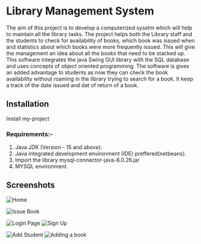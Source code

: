 
# Library Management System
The aim of this project is to develop a computerized sysetm which will help to maintain all the library tasks.
The project helps both the Library staff and the students to check for availability of books,
which book was issued when and statistics about which books were more frequently issued.
This will give the management an idea about all the books that need to be stacked up.
This software integrates the java Swing GUI library with the SQL database and uses concepts of 
object oriented programming. The software is gives an added advantage to students as now they can
check the book availability without roaming in the library trying to search for a book.
It keep a track of the date issued and dat of return of a book.

## Installation
Install my-project 
### Requirements:-
 1. Java JDK (Version - 15 and above).
 2. Java integrated development environment (IDE) preffered(netbeans).
 3. Import the library mysql-connector-java-8.0.26.jar
 4. MYSQL environment.

## Screenshots
![Home](https://user-images.githubusercontent.com/65457905/156272001-9a2f1bd1-49ff-4119-b6c3-24084f701ad3.png) 

![Issue Book](https://user-images.githubusercontent.com/65457905/156272120-1329e3f0-ef7d-4840-b103-9a21ea98311e.png)

![Login Page](https://user-images.githubusercontent.com/65457905/156272402-da68e2df-68e4-482e-8666-61bef716ba1c.png) ![Sign Up](https://user-images.githubusercontent.com/65457905/156272405-5b0925e1-ccd0-48a9-9e02-4a50171c6a98.png)

![Add Student](https://user-images.githubusercontent.com/65457905/156272580-c7500609-9e70-4bac-b190-562e86995b95.png) ![Adding a book](https://user-images.githubusercontent.com/65457905/156272581-e0e124e0-8b22-4210-8e73-0ab646709d30.png)


